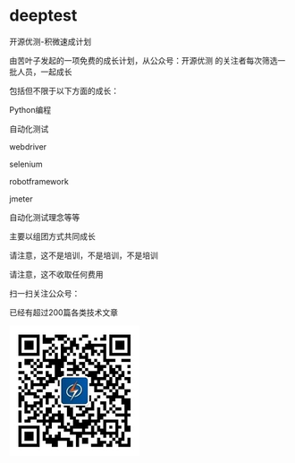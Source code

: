 # deeptest

开源优测-积微速成计划

由苦叶子发起的一项免费的成长计划，从公众号：开源优测 的关注者每次筛选一批人员，一起成长

包括但不限于以下方面的成长：

Python编程

自动化测试

webdriver

selenium

robotframework

jmeter

自动化测试理念等等

主要以组团方式共同成长

请注意，这不是培训，不是培训，不是培训

请注意，这不收取任何费用

扫一扫关注公众号：

已经有超过200篇各类技术文章

![公众号](公众号.jpg)
